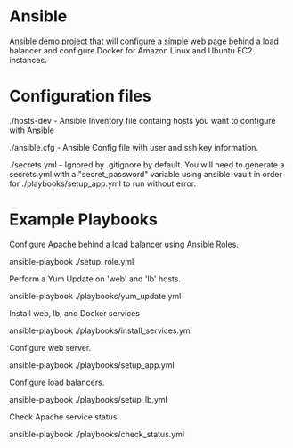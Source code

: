 # Ansible
Ansible demo project that will configure a simple web page behind a load balancer and configure Docker for Amazon Linux and Ubuntu EC2 instances.

# Configuration files
./hosts-dev             - Ansible Inventory file containg hosts you want to configure with Ansible

./ansible.cfg           - Ansible Config file with user and ssh key information.

./secrets.yml           - Ignored by .gitignore by default.  You will need to generate a secrets.yml with a "secret_password" variable using    ansible-vault in order for ./playbooks/setup_app.yml to run without error.

# Example Playbooks

Configure Apache behind a load balancer using Ansible Roles.

ansible-playbook ./setup_role.yml

Perform a Yum Update on 'web' and 'lb' hosts.

ansible-playbook ./playbooks/yum_update.yml

Install web, lb, and Docker services

ansible-playbook ./playbooks/install_services.yml

Configure web server.

ansible-playbook ./playbooks/setup_app.yml

Configure load balancers.

ansible-playbook ./playbooks/setup_lb.yml

Check Apache service status.

ansible-playbook ./playbooks/check_status.yml
